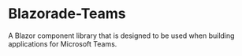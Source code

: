 # Blazorade-Teams
A Blazor component library that is designed to be used when building applications for Microsoft Teams.

